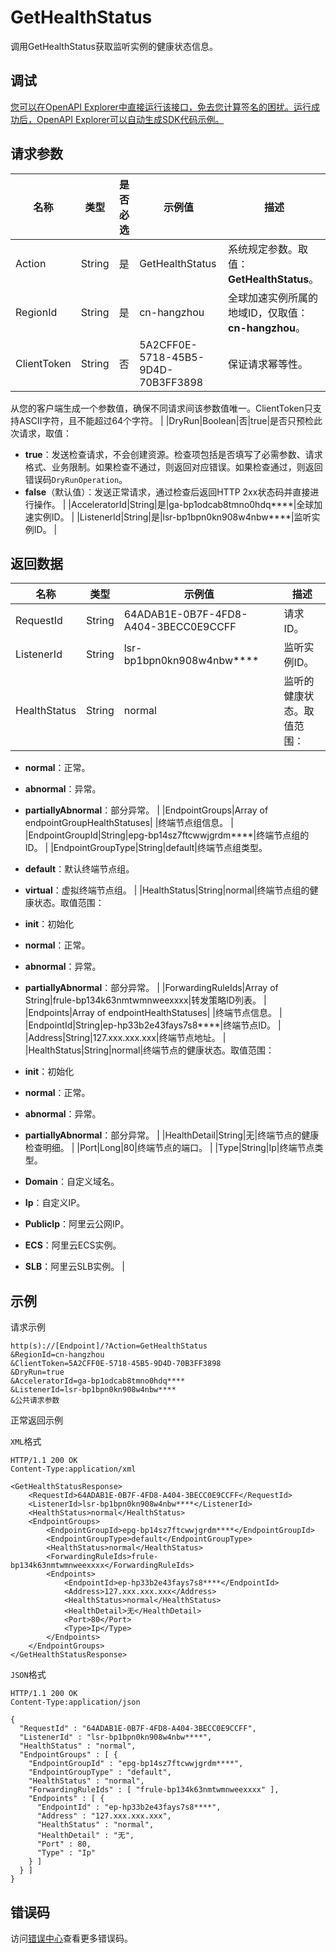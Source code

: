 # GetHealthStatus

调用GetHealthStatus获取监听实例的健康状态信息。

## 调试

[您可以在OpenAPI Explorer中直接运行该接口，免去您计算签名的困扰。运行成功后，OpenAPI Explorer可以自动生成SDK代码示例。](https://api.aliyun.com/#product=Ga&api=GetHealthStatus&type=RPC&version=2019-11-20)

## 请求参数

|名称|类型|是否必选|示例值|描述|
|--|--|----|---|--|
|Action|String|是|GetHealthStatus|系统规定参数。取值：**GetHealthStatus**。 |
|RegionId|String|是|cn-hangzhou|全球加速实例所属的地域ID，仅取值：**cn-hangzhou**。 |
|ClientToken|String|否|5A2CFF0E-5718-45B5-9D4D-70B3FF3898|保证请求幂等性。

 从您的客户端生成一个参数值，确保不同请求间该参数值唯一。ClientToken只支持ASCII字符，且不能超过64个字符。 |
|DryRun|Boolean|否|true|是否只预检此次请求，取值：

 -   **true**：发送检查请求，不会创建资源。检查项包括是否填写了必需参数、请求格式、业务限制。如果检查不通过，则返回对应错误。如果检查通过，则返回错误码`DryRunOperation`。
-   **false**（默认值）：发送正常请求，通过检查后返回HTTP 2xx状态码并直接进行操作。 |
|AcceleratorId|String|是|ga-bp1odcab8tmno0hdq\*\*\*\*|全球加速实例ID。 |
|ListenerId|String|是|lsr-bp1bpn0kn908w4nbw\*\*\*\*|监听实例ID。 |

## 返回数据

|名称|类型|示例值|描述|
|--|--|---|--|
|RequestId|String|64ADAB1E-0B7F-4FD8-A404-3BECC0E9CCFF|请求ID。 |
|ListenerId|String|lsr-bp1bpn0kn908w4nbw\*\*\*\*|监听实例ID。 |
|HealthStatus|String|normal|监听的健康状态。取值范围：

 -   **normal**：正常。
-   **abnormal**：异常。
-   **partiallyAbnormal**：部分异常。 |
|EndpointGroups|Array of endpointGroupHealthStatuses| |终端节点组信息。 |
|EndpointGroupId|String|epg-bp14sz7ftcwwjgrdm\*\*\*\*|终端节点组的ID。 |
|EndpointGroupType|String|default|终端节点组类型。

 -   **default**：默认终端节点组。
-   **virtual**：虚拟终端节点组。 |
|HealthStatus|String|normal|终端节点组的健康状态。取值范围：

 -   **init**：初始化
-   **normal**：正常。
-   **abnormal**：异常。
-   **partiallyAbnormal**：部分异常。 |
|ForwardingRuleIds|Array of String|frule-bp134k63nmtwmnweexxxx|转发策略ID列表。 |
|Endpoints|Array of endpointHealthStatuses| |终端节点信息。 |
|EndpointId|String|ep-hp33b2e43fays7s8\*\*\*\*|终端节点ID。 |
|Address|String|127.xxx.xxx.xxx|终端节点地址。 |
|HealthStatus|String|normal|终端节点的健康状态。取值范围：

 -   **init**：初始化
-   **normal**：正常。
-   **abnormal**：异常。
-   **partiallyAbnormal**：部分异常。 |
|HealthDetail|String|无|终端节点的健康检查明细。 |
|Port|Long|80|终端节点的端口。 |
|Type|String|Ip|终端节点类型。

 -   **Domain**：自定义域名。
-   **Ip**：自定义IP。
-   **PublicIp**：阿里云公网IP。
-   **ECS**：阿里云ECS实例。
-   **SLB**：阿里云SLB实例。 |

## 示例

请求示例

```
http(s)://[Endpoint]/?Action=GetHealthStatus
&RegionId=cn-hangzhou
&ClientToken=5A2CFF0E-5718-45B5-9D4D-70B3FF3898
&DryRun=true
&AcceleratorId=ga-bp1odcab8tmno0hdq****
&ListenerId=lsr-bp1bpn0kn908w4nbw****
&公共请求参数
```

正常返回示例

`XML`格式

```
HTTP/1.1 200 OK
Content-Type:application/xml

<GetHealthStatusResponse>
    <RequestId>64ADAB1E-0B7F-4FD8-A404-3BECC0E9CCFF</RequestId>
    <ListenerId>lsr-bp1bpn0kn908w4nbw****</ListenerId>
    <HealthStatus>normal</HealthStatus>
    <EndpointGroups>
        <EndpointGroupId>epg-bp14sz7ftcwwjgrdm****</EndpointGroupId>
        <EndpointGroupType>default</EndpointGroupType>
        <HealthStatus>normal</HealthStatus>
        <ForwardingRuleIds>frule-bp134k63nmtwmnweexxxx</ForwardingRuleIds>
        <Endpoints>
            <EndpointId>ep-hp33b2e43fays7s8****</EndpointId>
            <Address>127.xxx.xxx.xxx</Address>
            <HealthStatus>normal</HealthStatus>
            <HealthDetail>无</HealthDetail>
            <Port>80</Port>
            <Type>Ip</Type>
        </Endpoints>
    </EndpointGroups>
</GetHealthStatusResponse>
```

`JSON`格式

```
HTTP/1.1 200 OK
Content-Type:application/json

{
  "RequestId" : "64ADAB1E-0B7F-4FD8-A404-3BECC0E9CCFF",
  "ListenerId" : "lsr-bp1bpn0kn908w4nbw****",
  "HealthStatus" : "normal",
  "EndpointGroups" : [ {
    "EndpointGroupId" : "epg-bp14sz7ftcwwjgrdm****",
    "EndpointGroupType" : "default",
    "HealthStatus" : "normal",
    "ForwardingRuleIds" : [ "frule-bp134k63nmtwmnweexxxx" ],
    "Endpoints" : [ {
      "EndpointId" : "ep-hp33b2e43fays7s8****",
      "Address" : "127.xxx.xxx.xxx",
      "HealthStatus" : "normal",
      "HealthDetail" : "无",
      "Port" : 80,
      "Type" : "Ip"
    } ]
  } ]
}
```

## 错误码

访问[错误中心](https://error-center.alibabacloud.com/status/product/Ga)查看更多错误码。

